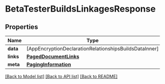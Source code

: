 # BetaTesterBuildsLinkagesResponse

## Properties
Name | Type | Description | Notes
------------ | ------------- | ------------- | -------------
**data** | [AppEncryptionDeclarationRelationshipsBuildsDataInner] |  | 
**links** | [**PagedDocumentLinks**](PagedDocumentLinks.md) |  | 
**meta** | [**PagingInformation**](PagingInformation.md) |  | [optional] 

[[Back to Model list]](../README.md#documentation-for-models) [[Back to API list]](../README.md#documentation-for-api-endpoints) [[Back to README]](../README.md)


